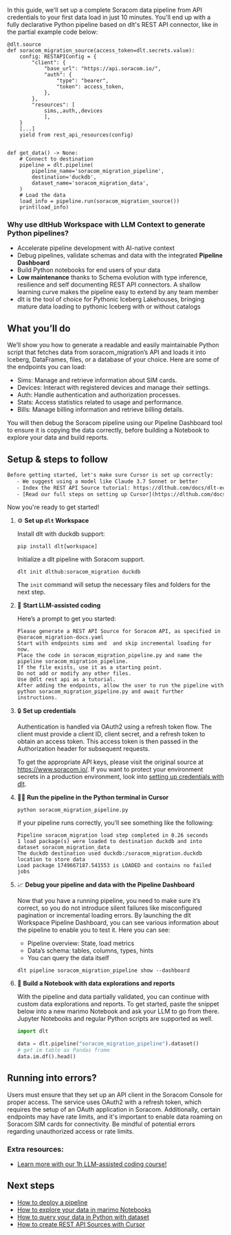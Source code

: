 In this guide, we'll set up a complete Soracom data pipeline from API credentials to your first data load in just 10 minutes. You'll end up with a fully declarative Python pipeline based on dlt's REST API connector, like in the partial example code below:

```python-outcome
@dlt.source
def soracom_migration_source(access_token=dlt.secrets.value):
    config: RESTAPIConfig = {
        "client": {
            "base_url": "https://api.soracom.io/",
            "auth": {
                "type": "bearer",
                "token": access_token,
            },
        },
        "resources": [
            sims,,auth,,devices
            ],
    }
    [...]
    yield from rest_api_resources(config)


def get_data() -> None:
    # Connect to destination
    pipeline = dlt.pipeline(
        pipeline_name='soracom_migration_pipeline',
        destination='duckdb',
        dataset_name='soracom_migration_data', 
    )
    # Load the data
    load_info = pipeline.run(soracom_migration_source())
    print(load_info) 
```

### Why use dltHub Workspace with LLM Context to generate Python pipelines?

- Accelerate pipeline development with AI-native context
- Debug pipelines, validate schemas and data with the integrated **Pipeline Dashboard**
- Build Python notebooks for end users of your data
- **Low maintenance** thanks to Schema evolution with type inference, resilience and self documenting REST API connectors. A shallow learning curve makes the pipeline easy to extend by any team member
- dlt is the tool of choice for Pythonic Iceberg Lakehouses, bringing mature data loading to pythonic Iceberg with or without catalogs

## What you’ll do

We’ll show you how to generate a readable and easily maintainable Python script that fetches data from soracom_migration’s API and loads it into Iceberg, DataFrames, files, or a database of your choice. Here are some of the endpoints you can load:

- Sims: Manage and retrieve information about SIM cards.
- Devices: Interact with registered devices and manage their settings.
- Auth: Handle authentication and authorization processes.
- Stats: Access statistics related to usage and performance.
- Bills: Manage billing information and retrieve billing details.

You will then debug the Soracom pipeline using our Pipeline Dashboard tool to ensure it is copying the data correctly, before building a Notebook to explore your data and build reports.

## Setup & steps to follow

```default
Before getting started, let's make sure Cursor is set up correctly:
   - We suggest using a model like Claude 3.7 Sonnet or better
   - Index the REST API Source tutorial: https://dlthub.com/docs/dlt-ecosystem/verified-sources/rest_api/ and add it to context as **@dlt rest api**
   - [Read our full steps on setting up Cursor](https://dlthub.com/docs/dlt-ecosystem/llm-tooling/cursor-restapi#23-configuring-cursor-with-documentation)
```

Now you're ready to get started!

1. ⚙️ **Set up `dlt` Workspace**
    
    Install dlt with duckdb support:
    ```shell
    pip install dlt[workspace]
    ```

    Initialize a dlt pipeline with Soracom support.
    ```shell
    dlt init dlthub:soracom_migration duckdb
    ```

    The `init` command will setup the necessary files and folders for the next step.
    
2. 🤠 **Start LLM-assisted coding**
    
    Here’s a prompt to get you started:
    
    ```prompt
    Please generate a REST API Source for Soracom API, as specified in @soracom_migration-docs.yaml 
    Start with endpoints sims and  and skip incremental loading for now. 
    Place the code in soracom_migration_pipeline.py and name the pipeline soracom_migration_pipeline. 
    If the file exists, use it as a starting point. 
    Do not add or modify any other files. 
    Use @dlt rest api as a tutorial. 
    After adding the endpoints, allow the user to run the pipeline with python soracom_migration_pipeline.py and await further instructions.
    ```

    
3. 🔒 **Set up credentials** 
    
    Authentication is handled via OAuth2 using a refresh token flow. The client must provide a client ID, client secret, and a refresh token to obtain an access token. This access token is then passed in the Authorization header for subsequent requests.
    
    To get the appropriate API keys, please visit the original source at https://www.soracom.io/.
    If you want to protect your environment secrets in a production environment, look into [setting up credentials with dlt](https://dlthub.com/docs/walkthroughs/add_credentials).
    
4. 🏃‍♀️ **Run the pipeline in the Python terminal in Cursor**
    
    ```shell
    python soracom_migration_pipeline.py
    ```
    
    If your pipeline runs correctly, you’ll see something like the following:
    
    ```shell
    Pipeline soracom_migration load step completed in 0.26 seconds
    1 load package(s) were loaded to destination duckdb and into dataset soracom_migration_data
    The duckdb destination used duckdb:/soracom_migration.duckdb location to store data
    Load package 1749667187.541553 is LOADED and contains no failed jobs
    ```
    
5. 📈 **Debug your pipeline and data with the Pipeline Dashboard**

    Now that you have a running pipeline, you need to make sure it’s correct, so you do not introduce silent failures like misconfigured pagination or incremental loading errors. By launching the dlt Workspace Pipeline Dashboard, you can see various information about the pipeline to enable you to test it. Here you can see:
    - Pipeline overview: State, load metrics
    - Data’s schema: tables, columns, types, hints
    - You can query the data itself
    
    ```shell
    dlt pipeline soracom_migration_pipeline show --dashboard
    ```
    
6. 🐍 **Build a Notebook with data explorations and reports**

    With the pipeline and data partially validated, you can continue with custom data explorations and reports. To get started, paste the snippet below into a new marimo Notebook and ask your LLM to go from there. Jupyter Notebooks and regular Python scripts are supported as well.

    
    ```python
    import dlt

   data = dlt.pipeline("soracom_migration_pipeline").dataset()
   # get im table as Pandas frame
   data.im.df().head()
    ```

## Running into errors?

Users must ensure that they set up an API client in the Soracom Console for proper access. The service uses OAuth2 with a refresh token, which requires the setup of an OAuth application in Soracom. Additionally, certain endpoints may have rate limits, and it's important to enable data roaming on Soracom SIM cards for connectivity. Be mindful of potential errors regarding unauthorized access or rate limits.

### Extra resources:

- [Learn more with our 1h LLM-assisted coding course!](https://www.youtube.com/watch?v=GGid70rnJuM)

## Next steps

- [How to deploy a pipeline](https://dlthub.com/docs/walkthroughs/deploy-a-pipeline)
- [How to explore your data in marimo Notebooks](https://dlthub.com/docs/general-usage/dataset-access/marimo)
- [How to query your data in Python with dataset](https://dlthub.com/docs/general-usage/dataset-access/dataset)
- [How to create REST API Sources with Cursor](https://dlthub.com/docs/dlt-ecosystem/llm-tooling/cursor-restapi)